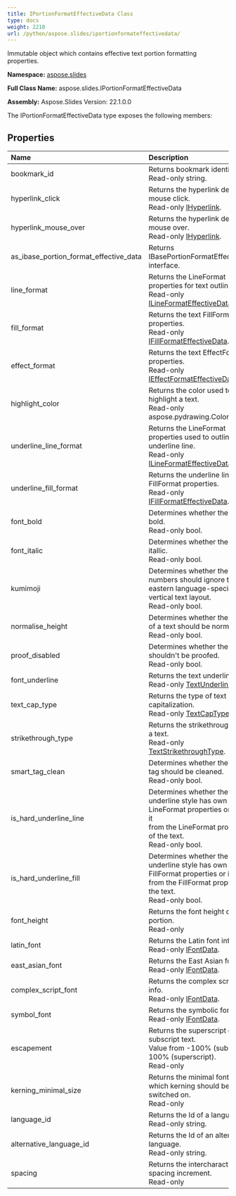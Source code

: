 ```yaml
---
title: IPortionFormatEffectiveData Class
type: docs
weight: 2210
url: /python/aspose.slides/iportionformateffectivedata/
---
```


Immutable object which contains effective text portion formatting properties.

**Namespace:** [aspose.slides](/python/aspose.slides/)

**Full Class Name:** aspose.slides.IPortionFormatEffectiveData

**Assembly:**  Aspose.Slides Version: 22.1.0.0

The IPortionFormatEffectiveData type exposes the following members:
## **Properties**
|**Name**|**Description**|
| :- | :- |
|bookmark_id|Returns bookmark identifier.<br/>            Read-only string.|
|hyperlink_click|Returns the hyperlink defined for mouse click.<br/>            Read-only [IHyperlink](/python/aspose.slides/ihyperlink/).|
|hyperlink_mouse_over|Returns the hyperlink defined for mouse over.<br/>            Read-only [IHyperlink](/python/aspose.slides/ihyperlink/).|
|as_ibase_portion_format_effective_data|Returns IBasePortionFormatEffectiveData interface.|
|line_format|Returns the LineFormat properties for text outlining.<br/>            Read-only [ILineFormatEffectiveData](/python/aspose.slides/ilineformateffectivedata/).|
|fill_format|Returns the text FillFormat properties.<br/>            Read-only [IFillFormatEffectiveData](/python/aspose.slides/ifillformateffectivedata/).|
|effect_format|Returns the text EffectFormat properties.<br/>            Read-only [IEffectFormatEffectiveData](/python/aspose.slides/ieffectformateffectivedata/).|
|highlight_color|Returns the color used to highlight a text.<br/>            Read-only aspose.pydrawing.Color.|
|underline_line_format|Returns the LineFormat properties used to outline underline line.<br/>            Read-only [ILineFormatEffectiveData](/python/aspose.slides/ilineformateffectivedata/).|
|underline_fill_format|Returns the underline line FillFormat properties.<br/>            Read-only [IFillFormatEffectiveData](/python/aspose.slides/ifillformateffectivedata/).|
|font_bold|Determines whether the font is bold.<br/>            Read-only bool.|
|font_italic|Determines whether the font is itallic.<br/>            Read-only bool.|
|kumimoji|Determines whether the numbers should ignore text eastern language-specific vertical text layout.<br/>            Read-only bool.|
|normalise_height|Determines whether the height of a text should be normalized.<br/>            Read-only bool.|
|proof_disabled|Determines whether the text shouldn't be proofed.<br/>            Read-only bool.|
|font_underline|Returns the text underline type.<br/>            Read-only [TextUnderlineType](/python/aspose.slides/textunderlinetype/).|
|text_cap_type|Returns the type of text capitalization.<br/>            Read-only [TextCapType](/python/aspose.slides/textcaptype/).|
|strikethrough_type|Returns the strikethrough type of a text.<br/>            Read-only [TextStrikethroughType](/python/aspose.slides/textstrikethroughtype/).|
|smart_tag_clean|Determines whether the smart tag should be cleaned.<br/>            Read-only bool.|
|is_hard_underline_line|Determines whether the underline style has own LineFormat properties or inherits it<br/>            from the LineFormat properties of the text.<br/>            Read-only bool.|
|is_hard_underline_fill|Determines whether the underline style has own FillFormat properties or inherits it<br/>            from the FillFormat properties of the text.<br/>            Read-only bool.|
|font_height|Returns the font height of a portion.<br/>            Read-only|
|latin_font|Returns the Latin font info.<br/>            Read-only [IFontData](/python/aspose.slides/ifontdata/).|
|east_asian_font|Returns the East Asian font info.<br/>            Read-only [IFontData](/python/aspose.slides/ifontdata/).|
|complex_script_font|Returns the complex script font info.<br/>            Read-only [IFontData](/python/aspose.slides/ifontdata/).|
|symbol_font|Returns the symbolic font info.<br/>            Read-only [IFontData](/python/aspose.slides/ifontdata/).|
|escapement|Returns the superscript or subscript text.<br/>            Value from -100% (subscript) to 100% (superscript).<br/>            Read-only|
|kerning_minimal_size|Returns the minimal font size, for which kerning should be switched on.<br/>            Read-only|
|language_id|Returns the Id of a language.<br/>            Read-only string.|
|alternative_language_id|Returns the Id of an alternative language.<br/>            Read-only string.|
|spacing|Returns the intercharacter spacing increment.<br/>            Read-only|
